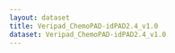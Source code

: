 ```yaml
---
layout: dataset
title: Veripad_ChemoPAD-idPAD2.4_v1.0
dataset: Veripad_ChemoPAD-idPAD2.4_v1.0
---
```

